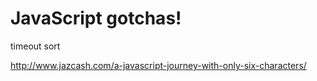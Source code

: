 # JavaScript gotchas!

timeout sort

http://www.jazcash.com/a-javascript-journey-with-only-six-characters/





